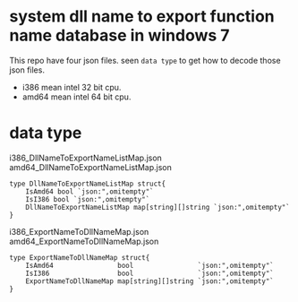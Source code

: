 system dll name to export function name database in windows 7
=============
This repo have four json files. seen `data type` to get how to decode those json files.
* i386 mean intel 32 bit cpu.
* amd64 mean intel 64 bit cpu.

data type
=============
i386_DllNameToExportNameListMap.json
amd64_DllNameToExportNameListMap.json
```
type DllNameToExportNameListMap struct{
	IsAmd64 bool `json:",omitempty"`
	IsI386 bool `json:",omitempty"`
	DllNameToExportNameListMap map[string][]string `json:",omitempty"`
}
```

i386_ExportNameToDllNameMap.json
amd64_ExportNameToDllNameMap.json
```
type ExportNameToDllNameMap struct{
	IsAmd64                bool                `json:",omitempty"`
	IsI386                 bool                `json:",omitempty"`
	ExportNameToDllNameMap map[string][]string `json:",omitempty"`
}
```
